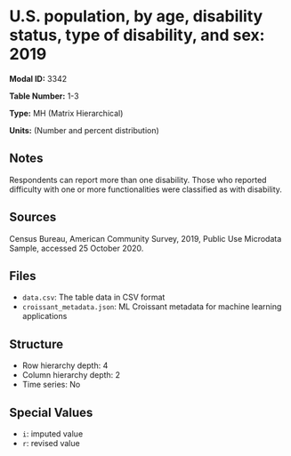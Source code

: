 # U.S. population, by age, disability status, type of disability, and sex: 2019

**Modal ID:** 3342

**Table Number:** 1-3

**Type:** MH (Matrix Hierarchical)

**Units:** (Number and percent distribution)

## Notes

Respondents can report more than one disability. Those who reported difficulty with one or more functionalities were classified as with disability.

## Sources

Census Bureau, American Community Survey, 2019, Public Use Microdata Sample, accessed 25 October 2020.

## Files

- `data.csv`: The table data in CSV format
- `croissant_metadata.json`: ML Croissant metadata for machine learning applications

## Structure

- Row hierarchy depth: 4
- Column hierarchy depth: 2
- Time series: No

## Special Values

- `i`: imputed value
- `r`: revised value
